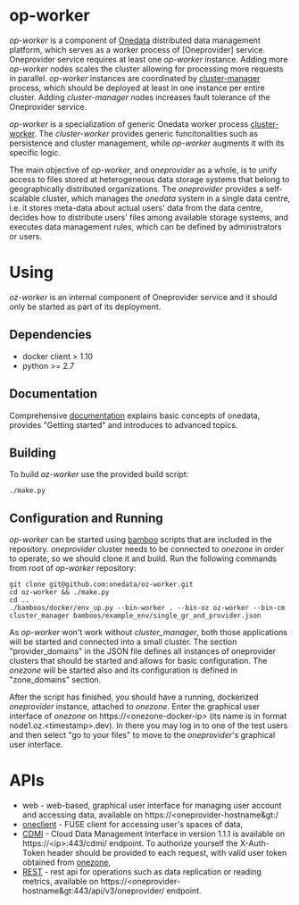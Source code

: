# op-worker

*op-worker* is a component of [Onedata](http://onedata.org) distributed data management platform, which serves as a worker process of [Oneprovider] service. Oneprovider service requires at least one *op-worker* instance.  Adding more *op-worker* nodes scales the cluster allowing for processing more requests in parallel. *op-worker* instances are coordinated by [cluster-manager](https://github.com/onedata/cluster-manager) process, which should be deployed at least in one instance per entire cluster. Adding *cluster-manager* nodes increases fault tolerance of the Oneprovider service.

*op-worker* is a specialization of generic Onedata worker process [cluster-worker](https://github.com/onedata/cluster-worker). The *cluster-worker* provides generic funcitonalities such as persistence and cluster management, while *op-worker* augments it with its specific logic.

The main objective of *op-worker*, and *oneprovider* as a whole, is to unify access to files stored at heterogeneous data storage systems that belong to geographically distributed organizations. The *oneprovider* provides a self-scalable cluster, which manages the *onedata* system in a single data centre, i.e. it stores meta-data about actual users' data from the data centre, decides how to distribute users' files among available storage systems, and executes data management rules, which can be defined by administrators or users.


# Using

*oz-worker* is an internal component of Oneprovider service and it should only be started as part of its deployment.

## Dependencies

* docker client > 1.10
* python >= 2.7

## Documentation

Comprehensive [documentation](https://beta.onedata.org/docs/index.html) explains basic concepts of onedata, provides "Getting started" and introduces to advanced topics.

## Building
To build *oz-worker* use the provided build script:
```
./make.py
```

## Configuration and Running
*op-worker* can be started using [bamboo](https://github.com/onedata/bamboo) scripts that are included in the repository. *oneprovider* cluster needs to be connected to *onezone* in order to operate, so we should clone it and build. Run the following commands from root of *op-worker* repository:

```
git clone git@github.com:onedata/oz-worker.git
cd oz-worker && ./make.py
cd ..
./bamboos/docker/env_up.py --bin-worker . --bin-oz oz-worker --bin-cm cluster_manager bamboos/example_env/single_gr_and_provider.json
```

As *op-worker* won't work without *cluster_manager*, both those applications will be started and connected into a small cluster. The section "provider_domains" in the JSON file defines all instances of oneprovider clusters that should be started and allows for basic configuration. The *onezone* will be started also and its configuration is defined in "zone_domains" section.

After the script has finished, you should have a running, dockerized *oneprovider* instance, attached to *onezone*. Enter the graphical user interface of *onezone* on https://&lt;onezone-docker-ip&gt; (its name is in format node1.oz.&lt;timestamp&gt;.dev). In there you may log in to one of the test users and then select "go to your files" to move to the *oneprovider*'s graphical user interface. 


# APIs

- web - web-based, graphical user interface for managing user account and accessing data, available on https://&lt;oneprovider-hostname&gt:/
- [oneclient](https://github.com/onedata/oneclient) - FUSE client for accessing user's spaces of data,
- [CDMI](http://www.snia.org/cdmi) - Cloud Data Management Interface in version 1.1.1 is available on https://&lt;ip&gt;:443/cdmi/ endpoint. To authorize yourself the X-Auth-Token header should be provided to each request, with valid user token obtained from [onezone](https://github.com/onedata/onezone),
- [REST](https://beta.onedata.org/docs/doc/advanced/rest.html) - rest api for operations such as data replication or reading metrics, available on  https://&lt;oneprovider-hostname&gt:443/api/v3/oneprovider/ endpoint.

